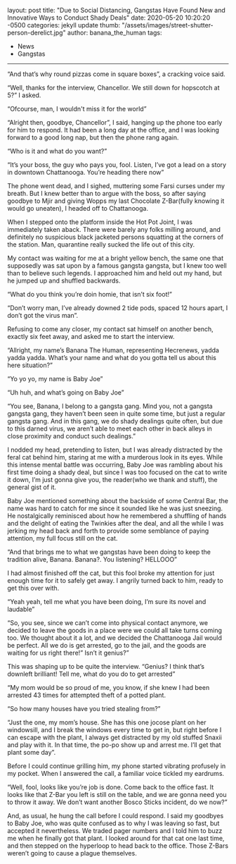 layout: post
title:  "Due to Social Distancing, Gangstas Have Found New and Innovative Ways to Conduct Shady Deals"
date:   2020-05-20 10:20:20 -0500
categories: jekyll update
thumb: "/assets/images/street-shutter-person-derelict.jpg"
author: banana_the_human
tags:
- News
- Gangstas
---
“And that’s why round pizzas come in square boxes”, a cracking voice said.

“Well, thanks for the interview, Chancellor. We still down for hopscotch at 5?” I asked.

“Ofcourse, man, I wouldn't miss it for the world”

“Alright then, goodbye, Chancellor”, I said, hanging up the phone too early for him to respond. It had been a long day at the office, and I was looking forward to a good long nap, but then the phone rang again.

“Who is it and what do you want?”

“It’s your boss, the guy who pays you, fool. Listen, I’ve got a lead on a story in downtown Chattanooga. You’re heading there now”

The phone went dead, and I sighed, muttering some Farsi curses under my breath. But I knew better than to argue with the boss, so after saying goodbye to Mjir and giving Wopps my last Chocolate Z-Bar(fully knowing it would go uneaten), I headed off to Chattanooga.

When I stepped onto the platform inside the Hot Pot Joint, I was immediately taken aback. There were barely any folks milling around, and definitely no suspicious black jacketed persons squatting at the corners of the station. Man, quarantine really sucked the life out of this city.

My contact was waiting for me at a bright yellow bench, the same one that supposedly was sat upon by a famous gangsta gangsta, but I knew too well than to believe such legends. I approached him and held out my hand, but he jumped up and shuffled backwards.

“What do you think you’re doin homie, that isn’t six foot!”

“Don’t worry man, I’ve already downed 2 tide pods, spaced 12 hours apart, I don’t got the virus man”.

Refusing to come any closer, my contact sat himself on another bench, exactly six feet away, and asked me to start the interview.

“Allright, my name’s Banana The Human, representing Hecrenews, yadda yadda yadda. What’s your name and what do you gotta tell us about this here situation?”

“Yo yo yo, my name is Baby Joe”

“Uh huh, and what’s going on Baby Joe”

“You see, Banana, I belong to a gangsta gang. Mind you, not a gangsta gangsta gang, they haven’t been seen in quite some time, but just a regular gangsta gang. And in this gang, we do shady dealings quite often, but due to this darned virus, we aren’t able to meet each other in back alleys in close proximity and conduct such dealings.”

I nodded my head, pretending to listen, but I was already distracted by the feral cat behind him, staring at me with a murderous look in its eyes. While this intense mental battle was occurring, Baby Joe was rambling about his first time doing a shady deal, but since I was too focused on the cat to write it down, I’m just gonna give you, the reader(who we thank and stuff), the general gist of it.

Baby Joe mentioned something about the backside of some Central Bar, the name was hard to catch for me since it sounded like he was just sneezing. He nostalgically reminisced about how he remembered a shuffling of hands and the delight of eating the Twinkies after the deal, and all the while I was jerking my head back and forth to provide some semblance of paying attention, my full focus still on the cat.

“And that brings me to what we gangstas have been doing to keep the tradition alive, Banana. Banana?. You listening? HELLOOO”

I had almost finished off the cat, but this fool broke my attention for just enough time for it to safely get away. I angrily turned back to him, ready to get this over with.

“Yeah yeah, tell me what you have been doing, I’m sure its novel and laudable”

“So, you see, since we can’t come into physical contact anymore, we decided to leave the goods in a place were we could all take turns coming too. We thought about it a lot, and we decided the Chattanooga Jail would be perfect. All we do is get arrested, go to the jail, and the goods are waiting for us right there!” Isn’t it genius?”

This was shaping up to be quite the interview. “Genius? I think that’s downleft brilliant! Tell me, what do you do to get arrested”

“My mom would be so proud of me, you know, if she knew I had been arrested 43 times for attempted theft of a potted plant.

“So how many houses have you tried stealing from?”

“Just the one, my mom’s house. She has this one jocose plant on her windowsill, and I break the windows every time to get in, but right before I can escape with the plant, I always get distracted by my old stuffed Snaxii and play with it. In that time, the po-po show up and arrest me. I’ll get that plant some day”.

Before I could continue grilling him, my phone started vibrating profusely in my pocket. When I answered the call, a familiar voice tickled my eardrums.

“Well, fool, looks like you’re job is done. Come back to the office fast. It looks like that Z-Bar you left is still on the table, and we are gonna need you to throw it away. We don’t want another Bosco Sticks incident, do we now?”

And, as usual, he hung  the call before I could respond. I said my goodbyes to Baby Joe, who was quite confused as to why I was leaving so fast, but accepted it nevertheless. We traded pager numbers and I told him to buzz me when he finally got that plant. I looked around for that cat one last time, and then stepped on the hyperloop to head back to the office. Those Z-Bars weren’t going to cause a plague themselves.
